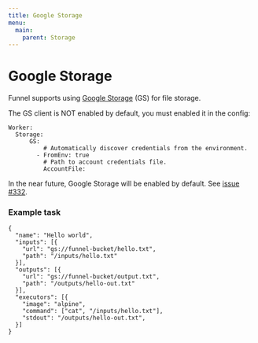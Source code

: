```yaml
---
title: Google Storage
menu:
  main:
    parent: Storage
---
```


# Google Storage

Funnel supports using [Google Storage][gs] (GS) for file storage.

The GS client is NOT enabled by default, you must enabled it in the config:
```
Worker:
  Storage:
      GS:
          # Automatically discover credentials from the environment.
        - FromEnv: true
          # Path to account credentials file.
          AccountFile:
```

In the near future, Google Storage will be enabled by default. See [issue #332](https://github.com/ohsu-comp-bio/funnel/issues/332).

### Example task
```
{
  "name": "Hello world",
  "inputs": [{
    "url": "gs://funnel-bucket/hello.txt",
    "path": "/inputs/hello.txt"
  }],
  "outputs": [{
    "url": "gs://funnel-bucket/output.txt",
    "path": "/outputs/hello-out.txt"
  }],
  "executors": [{
    "image": "alpine",
    "command": ["cat", "/inputs/hello.txt"],
    "stdout": "/outputs/hello-out.txt",
  }]
}
```

[gs]: https://cloud.google.com/storage/
